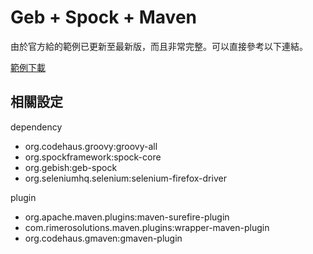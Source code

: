 # Geb + Spock + Maven

由於官方給的範例已更新至最新版，而且非常完整。可以直接參考以下連結。

[範例下載](https://github.com/geb/geb-example-maven/blob/master/pom.xml)

## 相關設定

dependency
- org.codehaus.groovy:groovy-all
- org.spockframework:spock-core
- org.gebish:geb-spock
- org.seleniumhq.selenium:selenium-firefox-driver

plugin
- org.apache.maven.plugins:maven-surefire-plugin
- com.rimerosolutions.maven.plugins:wrapper-maven-plugin
- org.codehaus.gmaven:gmaven-plugin
